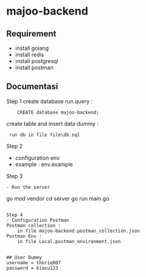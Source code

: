 # majoo-backend 


## Requirement
- install golang
- install redis 
- install postgresql
- install postman


## Documentasi
Step 1 
create database run query : 
```
    CREATE database majoo-backend;
```

create table and insert data dummy :
```
 run db in file file\db.sql
```

Step 2
- configuration env 
- example : env.example

Step 3
```
- Run the server
```
go mod vendor
cd server
go run main.go
```

Step 4
- Configuration Postman
Postman collection : 
    in file majoo-backend.postman_collection.json
Postman Env : 
    in file Local.postman_environment.json


## User Dummy 
username = thoriq007 
password = kiasu123
